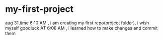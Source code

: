 # my-first-project
aug 31,time 6:10 AM , i am creating my first repo(project folder), i wish myself goodluck
AT 6:08 AM , i learned how to make changes and commit them
